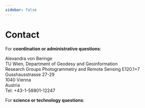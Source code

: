 ```yaml
---
sidebar: false
---
```


# Contact

For **coordination or administrative questions**:

Alexandra von Beringe<br />
TU Wien, Department of Geodesy and Geoinformation<br />
Research Groups Photogrammetry and Remote Sensing E120.1+7<br />
Gusshausstrasse 27-29<br />
1040 Vienna<br />
Austria<br />
Tel: +43-1-58801-12247


For **science or technology questions**:

<Channels :youtube="false" :code="false" />